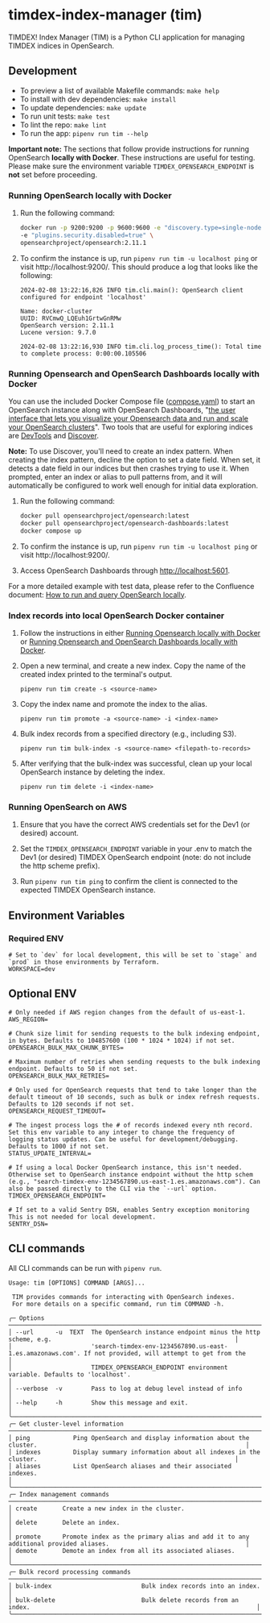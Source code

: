 # timdex-index-manager (tim)

TIMDEX! Index Manager (TIM) is a Python CLI application for managing TIMDEX indices in OpenSearch.

## Development

- To preview a list of available Makefile commands: `make help`
- To install with dev dependencies: `make install`
- To update dependencies: `make update`
- To run unit tests: `make test`
- To lint the repo: `make lint`
- To run the app: `pipenv run tim --help`

**Important note:** The sections that follow provide instructions for running OpenSearch **locally with Docker**. These instructions are useful for testing. Please make sure the environment variable `TIMDEX_OPENSEARCH_ENDPOINT` is **not** set before proceeding.

### Running OpenSearch locally with Docker

1. Run the following command:

    ``` bash
    docker run -p 9200:9200 -p 9600:9600 -e "discovery.type=single-node" \
    -e "plugins.security.disabled=true" \
    opensearchproject/opensearch:2.11.1
    ```

2. To confirm the instance is up, run `pipenv run tim -u localhost ping` or visit http://localhost:9200/. This should produce a log that looks like the following:
    ```
    2024-02-08 13:22:16,826 INFO tim.cli.main(): OpenSearch client configured for endpoint 'localhost'

    Name: docker-cluster
    UUID: RVCmwQ_LQEuh1GrtwGnRMw
    OpenSearch version: 2.11.1
    Lucene version: 9.7.0

    2024-02-08 13:22:16,930 INFO tim.cli.log_process_time(): Total time to complete process: 0:00:00.105506
    ```

### Running Opensearch and OpenSearch Dashboards locally with Docker

You can use the included Docker Compose file ([compose.yaml](compose.yaml)) to start an OpenSearch instance along with OpenSearch Dashboards, "[the user interface that lets you visualize your Opensearch data and run and scale your OpenSearch clusters](https://opensearch.org/docs/latest/dashboards/)". Two tools that are useful for exploring indices are [DevTools](https://opensearch.org/docs/latest/dashboards/dev-tools/index-dev/) and [Discover](https://opensearch.org/docs/latest/dashboards/discover/index-discover/).

**Note:** To use Discover, you'll need to create an index pattern. When creating the index pattern, decline the option to set a date field. When set, it detects a date field in our indices but then crashes trying to use it. When prompted, enter an index or alias to pull patterns from, and it will automatically be configured to work well enough for initial data exploration.

1. Run the following command:
    ```bash
    docker pull opensearchproject/opensearch:latest
    docker pull opensearchproject/opensearch-dashboards:latest
    docker compose up
    ```

2. To confirm the instance is up, run `pipenv run tim -u localhost ping` or visit http://localhost:9200/.

3. Access OpenSearch Dashboards through <http://localhost:5601>.

For a more detailed example with test data, please refer to the Confluence document: [How to run and query OpenSearch locally](https://mitlibraries.atlassian.net/wiki/spaces/D/pages/3586129972/How+to+run+and+query+OpenSearch+locally).

### Index records into local OpenSearch Docker container

1. Follow the instructions in either [Running Opensearch locally with Docker](#running-opensearch-locally-with-docker) or [Running Opensearch and OpenSearch Dashboards locally with Docker](#running-opensearch-and-opensearch-dashboards-locally-with-docker). 

2. Open a new terminal, and create a new index. Copy the name of the created index printed to the terminal's output.
    ```
    pipenv run tim create -s <source-name>
    ```

3. Copy the index name and promote the index to the alias.

    ```
    pipenv run tim promote -a <source-name> -i <index-name>
    ```

4. Bulk index records from a specified directory (e.g., including S3).
    ```
    pipenv run tim bulk-index -s <source-name> <filepath-to-records>
    ``` 

5. After verifying that the bulk-index was successful, clean up your local OpenSearch instance by deleting the index.
    ```
    pipenv run tim delete -i <index-name>
    ```

### Running OpenSearch on AWS

1. Ensure that you have the correct AWS credentials set for the Dev1 (or desired) account.

2. Set the `TIMDEX_OPENSEARCH_ENDPOINT` variable in your .env to match the Dev1 (or desired) TIMDEX OpenSearch endpoint (note: do not include the http scheme prefix).

3. Run `pipenv run tim ping` to confirm the client is connected to the expected TIMDEX OpenSearch instance.


## Environment Variables 

### Required ENV

```
# Set to `dev` for local development, this will be set to `stage` and `prod` in those environments by Terraform.
WORKSPACE=dev 
```

## Optional ENV

```
# Only needed if AWS region changes from the default of us-east-1.
AWS_REGION=

# Chunk size limit for sending requests to the bulk indexing endpoint, in bytes. Defaults to 104857600 (100 * 1024 * 1024) if not set.
OPENSEARCH_BULK_MAX_CHUNK_BYTES= 

# Maximum number of retries when sending requests to the bulk indexing endpoint. Defaults to 50 if not set.
OPENSEARCH_BULK_MAX_RETRIES=

# Only used for OpenSearch requests that tend to take longer than the default timeout of 10 seconds, such as bulk or index refresh requests. Defaults to 120 seconds if not set.
OPENSEARCH_REQUEST_TIMEOUT=

# The ingest process logs the # of records indexed every nth record. Set this env variable to any integer to change the frequency of logging status updates. Can be useful for development/debugging. Defaults to 1000 if not set.
STATUS_UPDATE_INTERVAL= 

# If using a local Docker OpenSearch instance, this isn't needed. Otherwise set to OpenSearch instance endpoint without the http schem (e.g., "search-timdex-env-1234567890.us-east-1.es.amazonaws.com"). Can also be passed directly to the CLI via the `--url` option.
TIMDEX_OPENSEARCH_ENDPOINT= 

# If set to a valid Sentry DSN, enables Sentry exception monitoring This is not needed for local development.
SENTRY_DSN=
```

## CLI commands

All CLI commands can be run with `pipenv run`. 

```
Usage: tim [OPTIONS] COMMAND [ARGS]...                                                                                                
                                                                                                                                       
 TIM provides commands for interacting with OpenSearch indexes.                                                                        
 For more details on a specific command, run tim COMMAND -h.                                                                           
                                                                                                                                       
╭─ Options ───────────────────────────────────────────────────────────────────────────────────────────────────────────────────────────╮
│ --url      -u  TEXT  The OpenSearch instance endpoint minus the http scheme, e.g.                                                   │
│                      'search-timdex-env-1234567890.us-east-1.es.amazonaws.com'. If not provided, will attempt to get from the       │
│                      TIMDEX_OPENSEARCH_ENDPOINT environment variable. Defaults to 'localhost'.                                      │
│ --verbose  -v        Pass to log at debug level instead of info                                                                     │
│ --help     -h        Show this message and exit.                                                                                    │
╰─────────────────────────────────────────────────────────────────────────────────────────────────────────────────────────────────────╯
╭─ Get cluster-level information ─────────────────────────────────────────────────────────────────────────────────────────────────────╮
│ ping            Ping OpenSearch and display information about the cluster.                                                          │
│ indexes         Display summary information about all indexes in the cluster.                                                       │
│ aliases         List OpenSearch aliases and their associated indexes.                                                               │
╰─────────────────────────────────────────────────────────────────────────────────────────────────────────────────────────────────────╯
╭─ Index management commands ─────────────────────────────────────────────────────────────────────────────────────────────────────────╮
│ create       Create a new index in the cluster.                                                                                     │
│ delete       Delete an index.                                                                                                       │
│ promote      Promote index as the primary alias and add it to any additional provided aliases.                                      │
│ demote       Demote an index from all its associated aliases.                                                                       │
╰─────────────────────────────────────────────────────────────────────────────────────────────────────────────────────────────────────╯
╭─ Bulk record processing commands ───────────────────────────────────────────────────────────────────────────────────────────────────╮
│ bulk-index                         Bulk index records into an index.                                                                │
│ bulk-delete                        Bulk delete records from an index.                                                               │
╰─────────────────────────────────────────────────────────────────────────────────────────────────────────────────────────────────────╯
```

